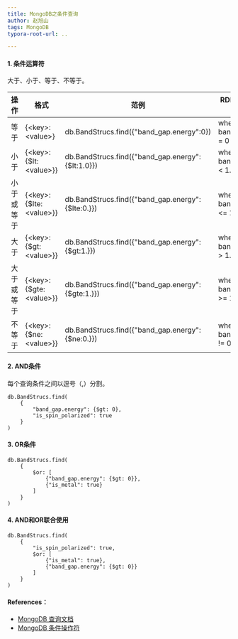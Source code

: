 ```yaml
---
title: MongoDB之条件查询
author: 赵旭山
tags: MongoDB
typora-root-url: ..

---
```




#### 1. 条件运算符

大于、小于、等于、不等于。

| 操作       | 格式                     | 范例                                              | RDBMS中的类似语句           |
| ---------- | ------------------------ | ------------------------------------------------- | --------------------------- |
| 等于       | {\<key>:\<value>}        | db.BandStrucs.find({"band_gap.energy":0})         | where band_gap.energy = 0   |
| 小于       | {\<key>:{$lt:\<value>}}  | db.BandStrucs.find({"band_gap.energy":{$lt:1.0}}) | where band_gap.energy < 1.  |
| 小于或等于 | {\<key>:{$lte:\<value>}} | db.BandStrucs.find({"band_gap.energy":{$lte:0.}}) | where band_gap.energy <= 1. |
| 大于       | {\<key>:{$gt:\<value>}}  | db.BandStrucs.find({"band_gap.energy":{$gt:1.}})  | where band_gap.energy > 1.  |
| 大于或等于 | {\<key>:{$gte:\<value>}} | db.BandStrucs.find({"band_gap.energy":{$gte:1.}}) | where band_gap.energy >= 1. |
| 不等于     | {\<key>:{$ne:\<value>}}  | db.BandStrucs.find({"band_gap.energy":{$ne:0.}})  | where band_gap.energy != 0. |



#### 2. AND条件

每个查询条件之间以逗号（,）分割。

```shell
db.BandStrucs.find(
    {
        "band_gap.energy": {$gt: 0},
        "is_spin_polarized": true
    }
)
```

#### 3. OR条件

```shell
db.BandStrucs.find(
    {
        $or: [
            {"band_gap.energy": {$gt: 0}},
            {"is_metal": true}
        ]
    }
)
```

#### 4. AND和OR联合使用

```shell
db.BandStrucs.find(
    {
        "is_spin_polarized": true,
        $or: [
            {"is_metal": true},
            {"band_gap.energy": {$gt: 0}}
        ]
    }
)
```











#### References：

* [MongoDB 查询文档](https://www.runoob.com/mongodb/mongodb-query.html)
* [MongoDB 条件操作符](https://www.runoob.com/mongodb/mongodb-operators.html)